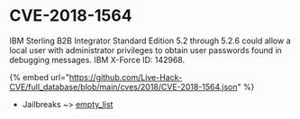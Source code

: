 # CVE-2018-1564

IBM Sterling B2B Integrator Standard Edition 5.2 through 5.2.6 could allow a local user with administrator privileges to obtain user passwords found in debugging messages. IBM X-Force ID: 142968.

{% embed url="https://github.com/Live-Hack-CVE/full_database/blob/main/cves/2018/CVE-2018-1564.json" %}


* Jailbreaks ~> [empty_list](https://www.alice-snow.ru/2018/database/cve-2018-1564/empty_list-jailbreaks)